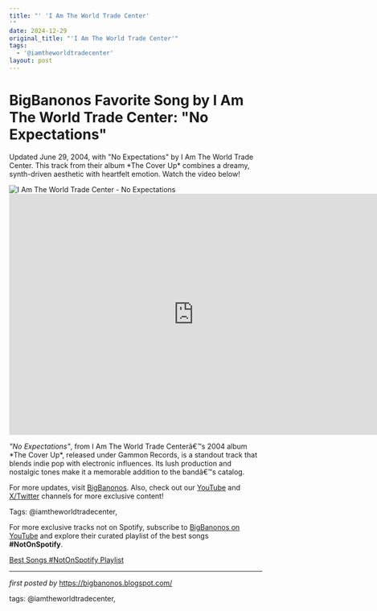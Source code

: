 ```yaml
---
title: "' 'I Am The World Trade Center'
'"
date: 2024-12-29
original_title: "'I Am The World Trade Center'"
tags:
  - '@iamtheworldtradecenter'
layout: post
---
```

<!-- Title of the Post -->
<h1 >BigBanonos Favorite Song by I Am The World Trade Center: "No Expectations"</h1> <!-- Introductory Text -->
<p >Updated June 29, 2004, with "No Expectations" by I Am The World Trade Center. This track from their album *The Cover Up* combines a dreamy, synth-driven aesthetic with heartfelt emotion. Watch the video below!</p> <!-- Featured Image -->
<div > <img src="https://i.scdn.co/image/ab67616d0000b273d32221b32d3d1e663bb37ed6" alt="I Am The World Trade Center - No Expectations" />
</div> <!-- YouTube Video Embed -->
<div > <iframe width="733" height="480" src="https://www.youtube.com/embed/3eNlcizyFzw" title="I Am The World Trade center - No Expectations - Music Nation" frameborder="0" allow="accelerometer; autoplay; clipboard-write; encrypted-media; gyroscope; picture-in-picture; web-share" referrerpolicy="strict-origin-when-cross-origin" allowfullscreen></iframe>
</div> <!-- Song Information -->
<div > <p><em>"No Expectations"</em>, from I Am The World Trade Centerâ€™s 2004 album *The Cover Up*, released under Gammon Records, is a standout track that blends indie pop with electronic influences. Its lush production and nostalgic tones make it a memorable addition to the bandâ€™s catalog.</p>
</div> <!-- Footer Links -->
<div > <p>For more updates, visit <a href="https://bigbanonos.blogspot.com/" target="_blank">BigBanonos</a>. Also, check out our <a href="https://www.youtube.com/@BigBanonos" target="_blank">YouTube</a> and <a href="https://x.com/bigbanonos" target="_blank">X/Twitter</a> channels for more exclusive content!</p>
</div> <!-- Tags -->
<p >Tags: @iamtheworldtradecenter,</p>


<!--Subscribe and Playlist Links-->
<div>
    <p>For more exclusive tracks not on Spotify, subscribe to <a href="https://www.youtube.com/@BigBanonos" target="_blank">BigBanonos on YouTube</a> and explore their curated playlist of the best songs <strong>#NotOnSpotify</strong>.</p>
    <p><a href="https://www.youtube.com/playlist?list=PLtuNtuTatqI0kFahUCbtbfenC_ET5O_tr" target="_blank">Best Songs #NotOnSpotify Playlist<br /></a></p></div>

<hr />

<p><em>first posted by</em> <a href="https://bigbanonos.blogspot.com/" rel="noopener" target="_new">https://bigbanonos.blogspot.com/</a></p>

<p>tags: @iamtheworldtradecenter,</p>
